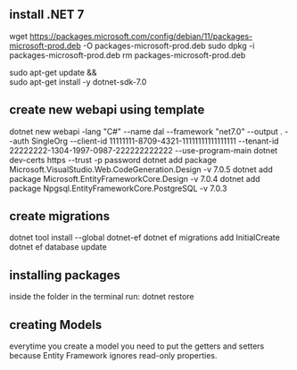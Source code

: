 ## install .NET 7
wget https://packages.microsoft.com/config/debian/11/packages-microsoft-prod.deb -O packages-microsoft-prod.deb
sudo dpkg -i packages-microsoft-prod.deb
rm packages-microsoft-prod.deb

sudo apt-get update && \
  sudo apt-get install -y dotnet-sdk-7.0

## create new webapi using template
dotnet new webapi -lang "C#" --name dal --framework "net7.0" --output . --auth SingleOrg --client-id 11111111-8709-4321-11111111111111111 --tenant-id 22222222-1304-1997-0987-222222222222 --use-program-main
dotnet dev-certs https --trust -p password
dotnet add package Microsoft.VisualStudio.Web.CodeGeneration.Design -v 7.0.5
dotnet add package Microsoft.EntityFrameworkCore.Design -v 7.0.4
dotnet add package Npgsql.EntityFrameworkCore.PostgreSQL -v 7.0.3

## create migrations
dotnet tool install --global dotnet-ef
dotnet ef migrations add InitialCreate
dotnet ef database update

## installing packages
inside the folder in the terminal run: 
dotnet restore

## creating Models
everytime you create a model you need to put the getters and setters 
because Entity Framework ignores read-only properties.